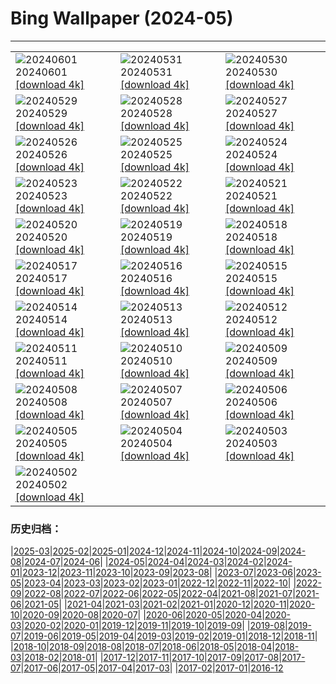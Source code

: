 # Bing Wallpaper (2024-05)
**************

<table><tr><td><img class="wallpaper" src="https://www.bing.com/th?id=OHR.YorkshireDalesNP_EN-CA8134519875_1920x1080.jpg" alt="20240601"> 20240601 <a href="https://www.bing.com/th?id=OHR.YorkshireDalesNP_EN-CA8134519875_UHD.jpg">[download 4k]</a></td><td><img class="wallpaper" src="https://www.bing.com/th?id=OHR.Everglades90th_EN-CA7240904105_1920x1080.jpg" alt="20240531"> 20240531 <a href="https://www.bing.com/th?id=OHR.Everglades90th_EN-CA7240904105_UHD.jpg">[download 4k]</a></td><td><img class="wallpaper" src="https://www.bing.com/th?id=OHR.MullOtter_EN-CA6618769900_1920x1080.jpg" alt="20240530"> 20240530 <a href="https://www.bing.com/th?id=OHR.MullOtter_EN-CA6618769900_UHD.jpg">[download 4k]</a></td></tr><tr><td><img class="wallpaper" src="https://www.bing.com/th?id=OHR.MeteoraMonastery_EN-CA9255017946_1920x1080.jpg" alt="20240529"> 20240529 <a href="https://www.bing.com/th?id=OHR.MeteoraMonastery_EN-CA9255017946_UHD.jpg">[download 4k]</a></td><td><img class="wallpaper" src="https://www.bing.com/th?id=OHR.MinganArchipelago_EN-CA5872186861_1920x1080.jpg" alt="20240528"> 20240528 <a href="https://www.bing.com/th?id=OHR.MinganArchipelago_EN-CA5872186861_UHD.jpg">[download 4k]</a></td><td><img class="wallpaper" src="https://www.bing.com/th?id=OHR.MethowWildflowers_EN-CA5562185332_1920x1080.jpg" alt="20240527"> 20240527 <a href="https://www.bing.com/th?id=OHR.MethowWildflowers_EN-CA5562185332_UHD.jpg">[download 4k]</a></td></tr><tr><td><img class="wallpaper" src="https://www.bing.com/th?id=OHR.MoroccoBenhaddou_EN-CA5085608684_1920x1080.jpg" alt="20240526"> 20240526 <a href="https://www.bing.com/th?id=OHR.MoroccoBenhaddou_EN-CA5085608684_UHD.jpg">[download 4k]</a></td><td><img class="wallpaper" src="https://www.bing.com/th?id=OHR.OrdesaNationalPark_EN-CA4762724069_1920x1080.jpg" alt="20240525"> 20240525 <a href="https://www.bing.com/th?id=OHR.OrdesaNationalPark_EN-CA4762724069_UHD.jpg">[download 4k]</a></td><td><img class="wallpaper" src="https://www.bing.com/th?id=OHR.IndianStarTortoise_EN-CA4291882907_1920x1080.jpg" alt="20240524"> 20240524 <a href="https://www.bing.com/th?id=OHR.IndianStarTortoise_EN-CA4291882907_UHD.jpg">[download 4k]</a></td></tr><tr><td><img class="wallpaper" src="https://www.bing.com/th?id=OHR.SnowGumTasmania_EN-CA3820234055_1920x1080.jpg" alt="20240523"> 20240523 <a href="https://www.bing.com/th?id=OHR.SnowGumTasmania_EN-CA3820234055_UHD.jpg">[download 4k]</a></td><td><img class="wallpaper" src="https://www.bing.com/th?id=OHR.MalaysiaTea_EN-CA2918348578_1920x1080.jpg" alt="20240522"> 20240522 <a href="https://www.bing.com/th?id=OHR.MalaysiaTea_EN-CA2918348578_UHD.jpg">[download 4k]</a></td><td><img class="wallpaper" src="https://www.bing.com/th?id=OHR.OttawaParliamentHill_EN-CA0974893499_1920x1080.jpg" alt="20240521"> 20240521 <a href="https://www.bing.com/th?id=OHR.OttawaParliamentHill_EN-CA0974893499_UHD.jpg">[download 4k]</a></td></tr><tr><td><img class="wallpaper" src="https://www.bing.com/th?id=OHR.VernazzaItaly_EN-CA4571085041_1920x1080.jpg" alt="20240520"> 20240520 <a href="https://www.bing.com/th?id=OHR.VernazzaItaly_EN-CA4571085041_UHD.jpg">[download 4k]</a></td><td><img class="wallpaper" src="https://www.bing.com/th?id=OHR.MuseumWhale_EN-CA4260843358_1920x1080.jpg" alt="20240519"> 20240519 <a href="https://www.bing.com/th?id=OHR.MuseumWhale_EN-CA4260843358_UHD.jpg">[download 4k]</a></td><td><img class="wallpaper" src="https://www.bing.com/th?id=OHR.TarangireElephants_EN-CA3710985340_1920x1080.jpg" alt="20240518"> 20240518 <a href="https://www.bing.com/th?id=OHR.TarangireElephants_EN-CA3710985340_UHD.jpg">[download 4k]</a></td></tr><tr><td><img class="wallpaper" src="https://www.bing.com/th?id=OHR.DayOfLight_EN-CA8566531785_1920x1080.jpg" alt="20240517"> 20240517 <a href="https://www.bing.com/th?id=OHR.DayOfLight_EN-CA8566531785_UHD.jpg">[download 4k]</a></td><td><img class="wallpaper" src="https://www.bing.com/th?id=OHR.BlueCityIndia_EN-CA8486097428_1920x1080.jpg" alt="20240516"> 20240516 <a href="https://www.bing.com/th?id=OHR.BlueCityIndia_EN-CA8486097428_UHD.jpg">[download 4k]</a></td><td><img class="wallpaper" src="https://www.bing.com/th?id=OHR.CarlsbadNP_EN-CA8275462629_1920x1080.jpg" alt="20240515"> 20240515 <a href="https://www.bing.com/th?id=OHR.CarlsbadNP_EN-CA8275462629_UHD.jpg">[download 4k]</a></td></tr><tr><td><img class="wallpaper" src="https://www.bing.com/th?id=OHR.NamibiaCanyon_EN-CA8189857469_1920x1080.jpg" alt="20240514"> 20240514 <a href="https://www.bing.com/th?id=OHR.NamibiaCanyon_EN-CA8189857469_UHD.jpg">[download 4k]</a></td><td><img class="wallpaper" src="https://www.bing.com/th?id=OHR.GuanacoMother_EN-CA8019143520_1920x1080.jpg" alt="20240513"> 20240513 <a href="https://www.bing.com/th?id=OHR.GuanacoMother_EN-CA8019143520_UHD.jpg">[download 4k]</a></td><td><img class="wallpaper" src="https://www.bing.com/th?id=OHR.TexasIndigoBunting_EN-CA7787624714_1920x1080.jpg" alt="20240512"> 20240512 <a href="https://www.bing.com/th?id=OHR.TexasIndigoBunting_EN-CA7787624714_UHD.jpg">[download 4k]</a></td></tr><tr><td><img class="wallpaper" src="https://www.bing.com/th?id=OHR.OttawaTulipFest_EN-CA7422962019_1920x1080.jpg" alt="20240511"> 20240511 <a href="https://www.bing.com/th?id=OHR.OttawaTulipFest_EN-CA7422962019_UHD.jpg">[download 4k]</a></td><td><img class="wallpaper" src="https://www.bing.com/th?id=OHR.MisoolRajaAmpat_EN-CA9137654877_1920x1080.jpg" alt="20240510"> 20240510 <a href="https://www.bing.com/th?id=OHR.MisoolRajaAmpat_EN-CA9137654877_UHD.jpg">[download 4k]</a></td><td><img class="wallpaper" src="https://www.bing.com/th?id=OHR.PortMarseille_EN-CA7163664407_1920x1080.jpg" alt="20240509"> 20240509 <a href="https://www.bing.com/th?id=OHR.PortMarseille_EN-CA7163664407_UHD.jpg">[download 4k]</a></td></tr><tr><td><img class="wallpaper" src="https://www.bing.com/th?id=OHR.LittleDuckling_EN-CA7068019573_1920x1080.jpg" alt="20240508"> 20240508 <a href="https://www.bing.com/th?id=OHR.LittleDuckling_EN-CA7068019573_UHD.jpg">[download 4k]</a></td><td><img class="wallpaper" src="https://www.bing.com/th?id=OHR.TheRoachesPeakDistrict_EN-CA6826651517_1920x1080.jpg" alt="20240507"> 20240507 <a href="https://www.bing.com/th?id=OHR.TheRoachesPeakDistrict_EN-CA6826651517_UHD.jpg">[download 4k]</a></td><td><img class="wallpaper" src="https://www.bing.com/th?id=OHR.KalalochTree_EN-CA6384901158_1920x1080.jpg" alt="20240506"> 20240506 <a href="https://www.bing.com/th?id=OHR.KalalochTree_EN-CA6384901158_UHD.jpg">[download 4k]</a></td></tr><tr><td><img class="wallpaper" src="https://www.bing.com/th?id=OHR.JediMonastery_EN-CA6236895858_1920x1080.jpg" alt="20240505"> 20240505 <a href="https://www.bing.com/th?id=OHR.JediMonastery_EN-CA6236895858_UHD.jpg">[download 4k]</a></td><td><img class="wallpaper" src="https://www.bing.com/th?id=OHR.SonoranSpring_EN-CA6106582512_1920x1080.jpg" alt="20240504"> 20240504 <a href="https://www.bing.com/th?id=OHR.SonoranSpring_EN-CA6106582512_UHD.jpg">[download 4k]</a></td><td><img class="wallpaper" src="https://www.bing.com/th?id=OHR.CratersOfTheMoon_EN-CA2219988525_1920x1080.jpg" alt="20240503"> 20240503 <a href="https://www.bing.com/th?id=OHR.CratersOfTheMoon_EN-CA2219988525_UHD.jpg">[download 4k]</a></td></tr><tr><td><img class="wallpaper" src="https://www.bing.com/th?id=OHR.HawaiianLei_EN-CA1761631119_1920x1080.jpg" alt="20240502"> 20240502 <a href="https://www.bing.com/th?id=OHR.HawaiianLei_EN-CA1761631119_UHD.jpg">[download 4k]</a></td><td></td><td></td></tr></table>

### 历史归档：

|[2025-03](/../2025-03/2025-03.md)|[2025-02](/../2025-02/2025-02.md)|[2025-01](/../2025-01/2025-01.md)|[2024-12](/../2024-12/2024-12.md)|[2024-11](/../2024-11/2024-11.md)|[2024-10](/../2024-10/2024-10.md)|[2024-09](/../2024-09/2024-09.md)|[2024-08](/../2024-08/2024-08.md)|[2024-07](/../2024-07/2024-07.md)|[2024-06](/../2024-06/2024-06.md)|
|[2024-05](/2024-05.md)|[2024-04](/../2024-04/2024-04.md)|[2024-03](/../2024-03/2024-03.md)|[2024-02](/../2024-02/2024-02.md)|[2024-01](/../2024-01/2024-01.md)|[2023-12](/../2023-12/2023-12.md)|[2023-11](/../2023-11/2023-11.md)|[2023-10](/../2023-10/2023-10.md)|[2023-09](/../2023-09/2023-09.md)|[2023-08](/../2023-08/2023-08.md)|
|[2023-07](/../2023-07/2023-07.md)|[2023-06](/../2023-06/2023-06.md)|[2023-05](/../2023-05/2023-05.md)|[2023-04](/../2023-04/2023-04.md)|[2023-03](/../2023-03/2023-03.md)|[2023-02](/../2023-02/2023-02.md)|[2023-01](/../2023-01/2023-01.md)|[2022-12](/../2022-12/2022-12.md)|[2022-11](/../2022-11/2022-11.md)|[2022-10](/../2022-10/2022-10.md)|
|[2022-09](/../2022-09/2022-09.md)|[2022-08](/../2022-08/2022-08.md)|[2022-07](/../2022-07/2022-07.md)|[2022-06](/../2022-06/2022-06.md)|[2022-05](/../2022-05/2022-05.md)|[2022-04](/../2022-04/2022-04.md)|[2021-08](/../2021-08/2021-08.md)|[2021-07](/../2021-07/2021-07.md)|[2021-06](/../2021-06/2021-06.md)|[2021-05](/../2021-05/2021-05.md)|
|[2021-04](/../2021-04/2021-04.md)|[2021-03](/../2021-03/2021-03.md)|[2021-02](/../2021-02/2021-02.md)|[2021-01](/../2021-01/2021-01.md)|[2020-12](/../2020-12/2020-12.md)|[2020-11](/../2020-11/2020-11.md)|[2020-10](/../2020-10/2020-10.md)|[2020-09](/../2020-09/2020-09.md)|[2020-08](/../2020-08/2020-08.md)|[2020-07](/../2020-07/2020-07.md)|
|[2020-06](/../2020-06/2020-06.md)|[2020-05](/../2020-05/2020-05.md)|[2020-04](/../2020-04/2020-04.md)|[2020-03](/../2020-03/2020-03.md)|[2020-02](/../2020-02/2020-02.md)|[2020-01](/../2020-01/2020-01.md)|[2019-12](/../2019-12/2019-12.md)|[2019-11](/../2019-11/2019-11.md)|[2019-10](/../2019-10/2019-10.md)|[2019-09](/../2019-09/2019-09.md)|
|[2019-08](/../2019-08/2019-08.md)|[2019-07](/../2019-07/2019-07.md)|[2019-06](/../2019-06/2019-06.md)|[2019-05](/../2019-05/2019-05.md)|[2019-04](/../2019-04/2019-04.md)|[2019-03](/../2019-03/2019-03.md)|[2019-02](/../2019-02/2019-02.md)|[2019-01](/../2019-01/2019-01.md)|[2018-12](/../2018-12/2018-12.md)|[2018-11](/../2018-11/2018-11.md)|
|[2018-10](/../2018-10/2018-10.md)|[2018-09](/../2018-09/2018-09.md)|[2018-08](/../2018-08/2018-08.md)|[2018-07](/../2018-07/2018-07.md)|[2018-06](/../2018-06/2018-06.md)|[2018-05](/../2018-05/2018-05.md)|[2018-04](/../2018-04/2018-04.md)|[2018-03](/../2018-03/2018-03.md)|[2018-02](/../2018-02/2018-02.md)|[2018-01](/../2018-01/2018-01.md)|
|[2017-12](/../2017-12/2017-12.md)|[2017-11](/../2017-11/2017-11.md)|[2017-10](/../2017-10/2017-10.md)|[2017-09](/../2017-09/2017-09.md)|[2017-08](/../2017-08/2017-08.md)|[2017-07](/../2017-07/2017-07.md)|[2017-06](/../2017-06/2017-06.md)|[2017-05](/../2017-05/2017-05.md)|[2017-04](/../2017-04/2017-04.md)|[2017-03](/../2017-03/2017-03.md)|
|[2017-02](/../2017-02/2017-02.md)|[2017-01](/../2017-01/2017-01.md)|[2016-12](/../2016-12/2016-12.md)